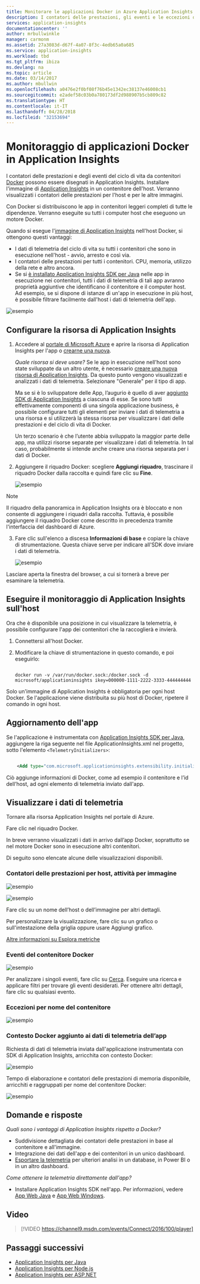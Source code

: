 ```yaml
---
title: Monitorare le applicazioni Docker in Azure Application Insights | Microsoft Docs
description: I contatori delle prestazioni, gli eventi e le eccezioni di Docker possono essere visualizzati in Application Insights, insieme ai dati di telemetria dalle app nei contenitori.
services: application-insights
documentationcenter: ''
author: mrbullwinkle
manager: carmonm
ms.assetid: 27a3083d-d67f-4a07-8f3c-4edb65a0a685
ms.service: application-insights
ms.workload: tbd
ms.tgt_pltfrm: ibiza
ms.devlang: na
ms.topic: article
ms.date: 03/14/2017
ms.author: mbullwin
ms.openlocfilehash: a0476e2f0bf08f76b45e1342ec38137e46008cb1
ms.sourcegitcommit: e2adef58c03b0a780173df2d988907b5cb809c82
ms.translationtype: HT
ms.contentlocale: it-IT
ms.lasthandoff: 04/28/2018
ms.locfileid: "32153694"
---
```

# <a name="monitor-docker-applications-in-application-insights"></a>Monitoraggio di applicazioni Docker in Application Insights
I contatori delle prestazioni e degli eventi del ciclo di vita da contenitori [Docker](https://www.docker.com/) possono essere disegnati in Application Insights. Installare l'immagine di [Application Insights](https://hub.docker.com/r/microsoft/applicationinsights/) in un contenitore dell'host. Verranno visualizzati i contatori delle prestazioni per l'host e per le altre immagini.

Con Docker si distribuiscono le app in contenitori leggeri completi di tutte le dipendenze. Verranno eseguite su tutti i computer host che eseguono un motore Docker.

Quando si esegue l'[immagine di Application Insights](https://hub.docker.com/r/microsoft/applicationinsights/) nell'host Docker, si ottengono questi vantaggi:

* I dati di telemetria del ciclo di vita su tutti i contenitori che sono in esecuzione nell'host - avvio, arresto e così via.
* I contatori delle prestazioni per tutti i contenitori. CPU, memoria, utilizzo della rete e altro ancora.
* Se si [è installato Application Insights SDK per Java](app-insights-java-live.md) nelle app in esecuzione nei contenitori, tutti i dati di telemetria di tali app avranno proprietà aggiuntive che identificano il contenitore e il computer host. Ad esempio, se si dispone di istanze di un'app in esecuzione in più host, è possibile filtrare facilmente dall'host i dati di telemetria dell'app.

![esempio](./media/app-insights-docker/00.png)

## <a name="set-up-your-application-insights-resource"></a>Configurare la risorsa di Application Insights
1. Accedere al [portale di Microsoft Azure](https://azure.com) e aprire la risorsa di Application Insights per l'app o [crearne una nuova](app-insights-create-new-resource.md). 
   
    *Quale risorsa si deve usare?* Se le app in esecuzione nell'host sono state sviluppate da un altro utente, è necessario [creare una nuova risorsa di Application Insights](app-insights-create-new-resource.md). Da questo punto vengono visualizzati e analizzati i dati di telemetria. Selezionare "Generale" per il tipo di app.
   
    Ma se si è lo sviluppatore delle App, l’augurio è quello di aver [aggiunto SDK di Application Insights](app-insights-java-live.md) a ciascuna di esse. Se sono tutti effettivamente componenti di una singola applicazione business, è possibile configurare tutti gli elementi per inviare i dati di telemetria a una risorsa e si utilizzerà la stessa risorsa per visualizzare i dati delle prestazioni e del ciclo di vita di Docker. 
   
    Un terzo scenario è che l’utente abbia sviluppato la maggior parte delle app, ma utilizzi risorse separate per visualizzare i dati di telemetria. In tal caso, probabilmente si intende anche creare una risorsa separata per i dati di Docker. 
2. Aggiungere il riquadro Docker: scegliere **Aggiungi riquadro**, trascinare il riquadro Docker dalla raccolta e quindi fare clic su **Fine**. 
   
    ![esempio](./media/app-insights-docker/03.png)

> [!NOTE]
> Il riquadro della panoramica in Application Insights ora è bloccato e non consente di aggiungere i riquadri dalla raccolta. Tuttavia, è possibile aggiungere il riquadro Docker come descritto in precedenza tramite l'interfaccia del dashboard di Azure.

3. Fare clic sull'elenco a discesa **Informazioni di base** e copiare la chiave di strumentazione. Questa chiave serve per indicare all'SDK dove inviare i dati di telemetria.

    ![esempio](./media/app-insights-docker/02-props.png)

Lasciare aperta la finestra del browser, a cui si tornerà a breve per esaminare la telemetria.

## <a name="run-the-application-insights-monitor-on-your-host"></a>Eseguire il monitoraggio di Application Insights sull'host
Ora che è disponibile una posizione in cui visualizzare la telemetria, è possibile configurare l'app dei contenitori che la raccoglierà e invierà.

1. Connettersi all'host Docker. 
2. Modificare la chiave di strumentazione in questo comando, e poi eseguirlo:
   
   ```
   
   docker run -v /var/run/docker.sock:/docker.sock -d microsoft/applicationinsights ikey=000000-1111-2222-3333-444444444
   ```

Solo un'immagine di Application Insights è obbligatoria per ogni host Docker. Se l'applicazione viene distribuita su più host di Docker, ripetere il comando in ogni host.

## <a name="update-your-app"></a>Aggiornamento dell'app
Se l'applicazione è instrumentata con [Application Insights SDK per Java](app-insights-java-get-started.md), aggiungere la riga seguente nel file ApplicationInsights.xml nel progetto, sotto l'elemento `<TelemetryInitializers>`:

```xml

    <Add type="com.microsoft.applicationinsights.extensibility.initializer.docker.DockerContextInitializer"/> 
```

Ciò aggiunge informazioni di Docker, come ad esempio il contenitore e l’id dell’host, ad ogni elemento di telemetria inviato dall'app.

## <a name="view-your-telemetry"></a>Visualizzare i dati di telemetria
Tornare alla risorsa Application Insights nel portale di Azure.

Fare clic nel riquadro Docker.

In breve verranno visualizzati i dati in arrivo dall’app Docker, soprattutto se nel motore Docker sono in esecuzione altri contenitori.

Di seguito sono elencate alcune delle visualizzazioni disponibili.

### <a name="perf-counters-by-host-activity-by-image"></a>Contatori delle prestazioni per host, attività per immagine
![esempio](./media/app-insights-docker/10.png)

![esempio](./media/app-insights-docker/11.png)

Fare clic su un nome dell’host o dell’immagine per altri dettagli.

Per personalizzare la visualizzazione, fare clic su un grafico o sull'intestazione della griglia oppure usare Aggiungi grafico. 

[Altre informazioni su Esplora metriche](app-insights-metrics-explorer.md)

### <a name="docker-container-events"></a>Eventi del contenitore Docker
![esempio](./media/app-insights-docker/13.png)

Per analizzare i singoli eventi, fare clic su [Cerca](app-insights-diagnostic-search.md). Eseguire una ricerca e applicare filtri per trovare gli eventi desiderati. Per ottenere altri dettagli, fare clic su qualsiasi evento.

### <a name="exceptions-by-container-name"></a>Eccezioni per nome del contenitore
![esempio](./media/app-insights-docker/14.png)

### <a name="docker-context-added-to-app-telemetry"></a>Contesto Docker aggiunto ai dati di telemetria dell’app
Richiesta di dati di telemetria inviata dall'applicazione instrumentata con SDK di Application Insights, arricchita con contesto Docker:

![esempio](./media/app-insights-docker/16.png)

Tempo di elaborazione e contatori delle prestazioni di memoria disponibile, arricchiti e raggruppati per nome del contenitore Docker:

![esempio](./media/app-insights-docker/15.png)

## <a name="q--a"></a>Domande e risposte
*Quali sono i vantaggi di Application Insights rispetto a Docker?*

* Suddivisione dettagliata dei contatori delle prestazioni in base al contenitore e all'immagine.
* Integrazione dei dati dell'app e dei contenitori in un unico dashboard.
* [Esportare la telemetria](app-insights-export-telemetry.md) per ulteriori analisi in un database, in Power BI o in un altro dashboard.

*Come ottenere la telemetria direttamente dall'app?*

* Installare Application Insights SDK nell'app. Per informazioni, vedere [App Web Java](app-insights-java-get-started.md) e [App Web Windows](app-insights-asp-net.md).

## <a name="video"></a>Video

> [!VIDEO https://channel9.msdn.com/events/Connect/2016/100/player]

## <a name="next-steps"></a>Passaggi successivi

* [Application Insights per Java](app-insights-java-get-started.md)
* [Application Insights per Node.js](app-insights-nodejs.md)
* [Application Insights per ASP.NET](app-insights-asp-net.md)
